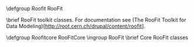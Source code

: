 
\defgroup Roofit RooFit

 \brief RooFit toolkit classes. For documentation see (The RooFit Toolkit for Data Modeling)[http://root.cern.ch/drupal/content/roofit].

\defgroup Roofitcore  RooFitCore
\ingroup RooFit
 \brief   Core RooFit classes
